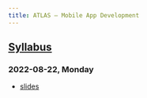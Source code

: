 ```yaml
---
title: ATLAS — Mobile App Development
---
```


## [Syllabus](syllabus.html)

### 2022-08-22, Monday

- [slides](01-Introduction.html)
